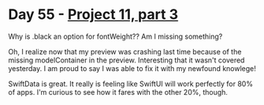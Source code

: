 # Day 55 - [Project 11, part 3](https://www.hackingwithswift.com/100/swiftui/55)

Why is .black an option for fontWeight?? Am I missing something?

Oh, I realize now that my preview was crashing last time because of the missing modelContainer in the preview. Interesting that it wasn't covered yesterday. I am proud to say I was able to fix it with my newfound knowlege!

SwiftData is great. It really is feeling like SwiftUI will work perfectly for 80% of apps. I'm curious to see how it fares with the other 20%, though.
